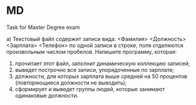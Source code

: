 # MD
Task for Master Degree exam


a) Текстовый файл содержит записи вида:
            <Фамилия> <Должность> <Зарплата> <Телефон>
по одной записи в строке, поля отделяются произвольным числом пробелов. Напишите
программу, которая:
  1. прочитает этот файл, заполнит динамическую коллекцию записей;
  2. выведет построчно все записи, упорядоченные по зарплате;
  3. должности, для которых зарплата выше средней на 50 процентов (повторяющиеся
     должности не выводить);
  4. сформирует и выведет группы людей, которые занимают одинаковые должности.
